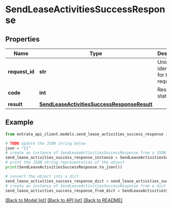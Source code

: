 # SendLeaseActivitiesSuccessResponse


## Properties

Name | Type | Description | Notes
------------ | ------------- | ------------- | -------------
**request_id** | **str** | Unique identifier for the request | 
**code** | **int** | Response status code | 
**result** | [**SendLeaseActivitiesSuccessResponseResult**](SendLeaseActivitiesSuccessResponseResult.md) |  | 

## Example

```python
from entrata_api_client.models.send_lease_activities_success_response import SendLeaseActivitiesSuccessResponse

# TODO update the JSON string below
json = "{}"
# create an instance of SendLeaseActivitiesSuccessResponse from a JSON string
send_lease_activities_success_response_instance = SendLeaseActivitiesSuccessResponse.from_json(json)
# print the JSON string representation of the object
print(SendLeaseActivitiesSuccessResponse.to_json())

# convert the object into a dict
send_lease_activities_success_response_dict = send_lease_activities_success_response_instance.to_dict()
# create an instance of SendLeaseActivitiesSuccessResponse from a dict
send_lease_activities_success_response_from_dict = SendLeaseActivitiesSuccessResponse.from_dict(send_lease_activities_success_response_dict)
```
[[Back to Model list]](../README.md#documentation-for-models) [[Back to API list]](../README.md#documentation-for-api-endpoints) [[Back to README]](../README.md)


